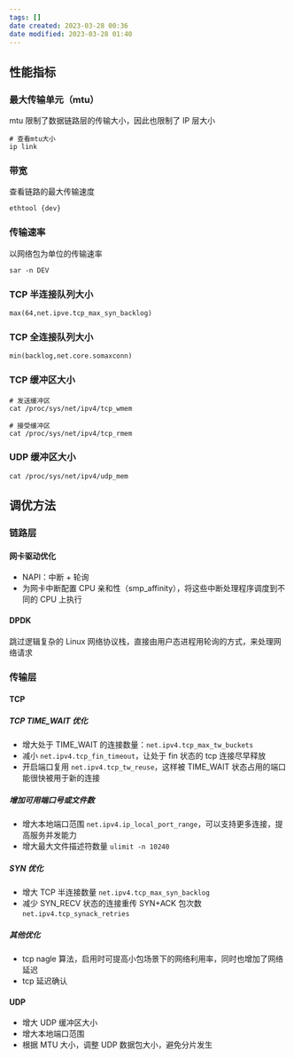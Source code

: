 ```yaml
---
tags: []
date created: 2023-03-28 00:36
date modified: 2023-03-28 01:40
---
```


## 性能指标

### 最大传输单元（mtu）

mtu 限制了数据链路层的传输大小，因此也限制了 IP 层大小
```shell
# 查看mtu大小
ip link
```

### 带宽

查看链路的最大传输速度
```shell
ethtool {dev}
```

### 传输速率

以网络包为单位的传输速率
```shell
sar -n DEV
```

### TCP 半连接队列大小

```
max(64,net.ipve.tcp_max_syn_backlog)
```

### TCP 全连接队列大小

```
min(backlog,net.core.somaxconn)
```

### TCP 缓冲区大小

```
# 发送缓冲区
cat /proc/sys/net/ipv4/tcp_wmem

# 接受缓冲区
cat /proc/sys/net/ipv4/tcp_rmem
```

### UDP 缓冲区大小

```
cat /proc/sys/net/ipv4/udp_mem
```

## 调优方法

### 链路层

#### 网卡驱动优化

- NAPI：中断 + 轮询
- 为网卡中断配置 CPU 亲和性（smp_affinity），将这些中断处理程序调度到不同的 CPU 上执行

#### DPDK

跳过逻辑复杂的 Linux 网络协议栈，直接由用户态进程用轮询的方式，来处理网络请求

### 传输层

#### TCP

##### TCP TIME_WAIT 优化

- 增大处于 TIME_WAIT 的连接数量：`net.ipv4.tcp_max_tw_buckets`
- 减小 `net.ipv4.tcp_fin_timeout`，让处于 fin 状态的 tcp 连接尽早释放
- 开启端口复用 `net.ipv4.tcp_tw_reuse`，这样被 TIME_WAIT 状态占用的端口能很快被用于新的连接

##### 增加可用端口号或文件数

- 增大本地端口范围 `net.ipv4.ip_local_port_range`，可以支持更多连接，提高服务并发能力
- 增大最大文件描述符数量 `ulimit -n 10240`

##### SYN 优化

- 增大 TCP 半连接数量 `net.ipv4.tcp_max_syn_backlog`
- 减少 SYN_RECV 状态的连接重传 SYN+ACK 包次数 `net.ipv4.tcp_synack_retries`

##### 其他优化

- tcp nagle 算法，启用时可提高小包场景下的网络利用率，同时也增加了网络延迟
- tcp 延迟确认

#### UDP

- 增大 UDP 缓冲区大小
- 增大本地端口范围
- 根据 MTU 大小，调整 UDP 数据包大小，避免分片发生